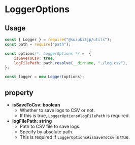 # LoggerOptions
## Usage
```js
const { Logger } = require("@suzuki3jp/utils");
const path = require("path");

const options/*: LoggerOptions */ =  {
    isSaveToCsv: true,
    logFilePath: path.resolve(__dirname, "./log.csv"),
};

const logger = new Logger(options);
```
## property
- **isSaveToCsv: boolean**
    - Whether to save logs to CSV or not.
    - If this is true, `LoggerOptions#logFilePath` is required.
- **logFilePath: string**
    - Path to CSV file to save logs.
    - Specify by absolute path.
    - This is required if `LoggerOptions#isSaveToCsv` is true.